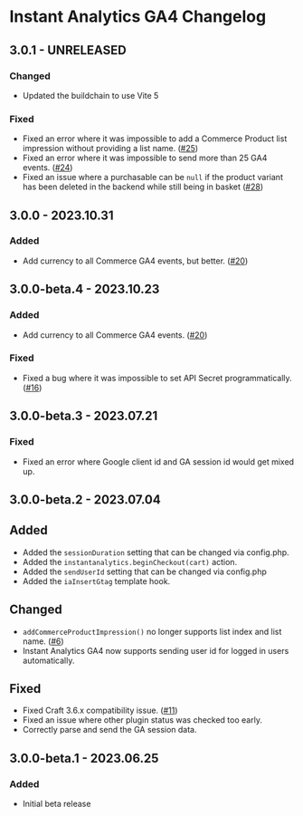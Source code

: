 # Instant Analytics GA4 Changelog

## 3.0.1 - UNRELEASED
### Changed
* Updated the buildchain to use Vite 5

### Fixed
* Fixed an error where it was impossible to add a Commerce Product list impression without providing a list name. ([#25](https://github.com/nystudio107/craft-instantanalytics-ga4/issues/25))
* Fixed an error where it was impossible to send more than 25 GA4 events. ([#24](https://github.com/nystudio107/craft-instantanalytics-ga4/issues/24))
* Fixed an issue where a purchasable can be `null` if the product variant has been deleted in the backend while still being in basket ([#28](https://github.com/nystudio107/craft-instantanalytics-ga4/pull/28))

## 3.0.0 - 2023.10.31
### Added
* Add currency to all Commerce GA4 events, but better. ([#20](https://github.com/nystudio107/craft-instantanalytics-ga4/issues/20))

## 3.0.0-beta.4 - 2023.10.23
### Added
* Add currency to all Commerce GA4 events. ([#20](https://github.com/nystudio107/craft-instantanalytics-ga4/issues/20))

### Fixed
* Fixed a bug where it was impossible to set API Secret programmatically. ([#16](https://github.com/nystudio107/craft-instantanalytics-ga4/issues/16))

## 3.0.0-beta.3 - 2023.07.21
### Fixed
* Fixed an error where Google client id and GA session id would get mixed up.

## 3.0.0-beta.2 - 2023.07.04
## Added
* Added the `sessionDuration` setting that can be changed via config.php.
* Added the `instantanalytics.beginCheckout(cart)` action.
* Added the `sendUserId` setting that can be changed via config.php
* Added the `iaInsertGtag` template hook.

## Changed
* `addCommerceProductImpression()` no longer supports list index and list name. ([#6](https://github.com/nystudio107/craft-instantanalytics-ga4/issues/6))
* Instant Analytics GA4 now supports sending user id for logged in users automatically.

## Fixed
* Fixed Craft 3.6.x compatibility issue. ([#11](https://github.com/nystudio107/craft-instantanalytics-ga4/issues/11))
* Fixed an issue where other plugin status was checked too early.
* Correctly parse and send the GA session data.

## 3.0.0-beta.1 - 2023.06.25
### Added
* Initial beta release

